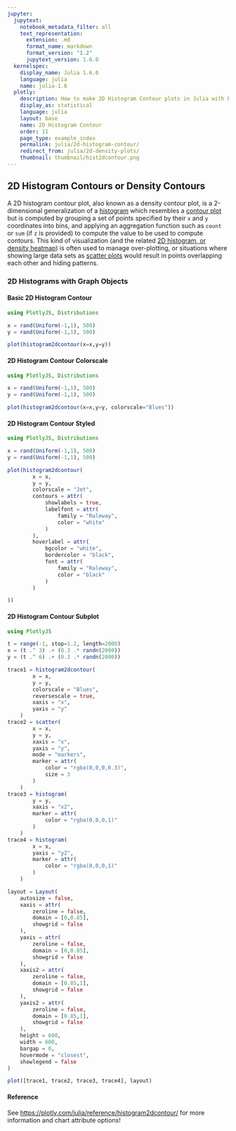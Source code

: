 ```yaml
---
jupyter:
  jupytext:
    notebook_metadata_filter: all
    text_representation:
      extension: .md
      format_name: markdown
      format_version: "1.2"
      jupytext_version: 1.6.0
  kernelspec:
    display_name: Julia 1.6.0
    language: julia
    name: julia-1.6
  plotly:
    description: How to make 2D Histogram Contour plots in Julia with Plotly.
    display_as: statistical
    language: julia
    layout: base
    name: 2D Histogram Contour
    order: 11
    page_type: example_index
    permalink: julia/2d-histogram-contour/
    redirect_from: julia/2d-density-plots/
    thumbnail: thumbnail/hist2dcontour.png
---
```


## 2D Histogram Contours or Density Contours

A 2D histogram contour plot, also known as a density contour plot, is a 2-dimensional generalization of a [histogram](/julia/histograms/) which resembles a [contour plot](/julia/contour-plots/) but is computed by grouping a set of points specified by their `x` and `y` coordinates into bins, and applying an aggregation function such as `count` or `sum` (if `z` is provided) to compute the value to be used to compute contours. This kind of visualization (and the related [2D histogram, or density heatmap](/julia/2d-histogram/)) is often used to manage over-plotting, or situations where showing large data sets as [scatter plots](/julia/line-and-scatter/) would result in points overlapping each other and hiding patterns.

### 2D Histograms with Graph Objects

#### Basic 2D Histogram Contour

```julia
using PlotlyJS, Distributions

x = rand(Uniform(-1,1), 500)
y = rand(Uniform(-1,1), 500)

plot(histogram2dcontour(x=x,y=y))
```

#### 2D Histogram Contour Colorscale

```julia
using PlotlyJS, Distributions

x = rand(Uniform(-1,1), 500)
y = rand(Uniform(-1,1), 500)

plot(histogram2dcontour(x=x,y=y, colorscale="Blues"))
```

#### 2D Histogram Contour Styled

```julia
using PlotlyJS, Distributions

x = rand(Uniform(-1,1), 500)
y = rand(Uniform(-1,1), 500)

plot(histogram2dcontour(
        x = x,
        y = y,
        colorscale = "Jet",
        contours = attr(
            showlabels = true,
            labelfont = attr(
                family = "Raleway",
                color = "white"
            )
        ),
        hoverlabel = attr(
            bgcolor = "white",
            bordercolor = "black",
            font = attr(
                family = "Raleway",
                color = "black"
            )
        )

))
```

#### 2D Histogram Contour Subplot

```julia
using PlotlyJS

t = range(-1, stop=1.2, length=2000)
x = (t .^ 3) .+ (0.3 .* randn(2000))
y = (t .^ 6) .+ (0.3 .* randn(2000))

trace1 = histogram2dcontour(
        x = x,
        y = y,
        colorscale = "Blues",
        reversescale = true,
        xaxis = "x",
        yaxis = "y"
    )
trace2 = scatter(
        x = x,
        y = y,
        xaxis = "x",
        yaxis = "y",
        mode = "markers",
        marker = attr(
            color = "rgba(0,0,0,0.3)",
            size = 3
        )
    )
trace3 = histogram(
        y = y,
        xaxis = "x2",
        marker = attr(
            color = "rgba(0,0,0,1)"
        )
    )
trace4 = histogram(
        x = x,
        yaxis = "y2",
        marker = attr(
            color = "rgba(0,0,0,1)"
        )
    )

layout = Layout(
    autosize = false,
    xaxis = attr(
        zeroline = false,
        domain = [0,0.85],
        showgrid = false
    ),
    yaxis = attr(
        zeroline = false,
        domain = [0,0.85],
        showgrid = false
    ),
    xaxis2 = attr(
        zeroline = false,
        domain = [0.85,1],
        showgrid = false
    ),
    yaxis2 = attr(
        zeroline = false,
        domain = [0.85,1],
        showgrid = false
    ),
    height = 600,
    width = 600,
    bargap = 0,
    hovermode = "closest",
    showlegend = false
)

plot([trace1, trace2, trace3, trace4], layout)
```

#### Reference

See https://plotly.com/julia/reference/histogram2dcontour/ for more information and chart attribute options!
